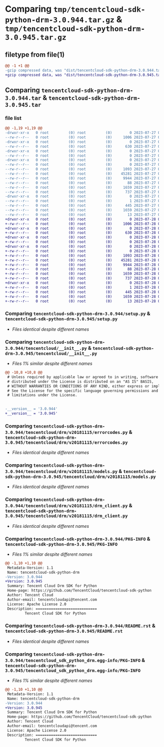 # Comparing `tmp/tencentcloud-sdk-python-drm-3.0.944.tar.gz` & `tmp/tencentcloud-sdk-python-drm-3.0.945.tar.gz`

## filetype from file(1)

```diff
@@ -1 +1 @@
-gzip compressed data, was "dist/tencentcloud-sdk-python-drm-3.0.944.tar", last modified: Thu Jul 27 02:14:37 2023, max compression
+gzip compressed data, was "dist/tencentcloud-sdk-python-drm-3.0.945.tar", last modified: Fri Jul 28 00:27:08 2023, max compression
```

## Comparing `tencentcloud-sdk-python-drm-3.0.944.tar` & `tencentcloud-sdk-python-drm-3.0.945.tar`

### file list

```diff
@@ -1,19 +1,19 @@
-drwxr-xr-x   0 root         (0) root         (0)        0 2023-07-27 02:14:37.000000 tencentcloud-sdk-python-drm-3.0.944/
--rw-r--r--   0 root         (0) root         (0)     1006 2023-07-27 02:14:37.000000 tencentcloud-sdk-python-drm-3.0.944/setup.py
-drwxr-xr-x   0 root         (0) root         (0)        0 2023-07-27 02:14:37.000000 tencentcloud-sdk-python-drm-3.0.944/tencentcloud/
--rw-r--r--   0 root         (0) root         (0)      630 2023-07-27 02:14:37.000000 tencentcloud-sdk-python-drm-3.0.944/tencentcloud/__init__.py
-drwxr-xr-x   0 root         (0) root         (0)        0 2023-07-27 02:14:37.000000 tencentcloud-sdk-python-drm-3.0.944/tencentcloud/drm/
--rw-r--r--   0 root         (0) root         (0)        0 2023-07-27 02:14:37.000000 tencentcloud-sdk-python-drm-3.0.944/tencentcloud/drm/__init__.py
-drwxr-xr-x   0 root         (0) root         (0)        0 2023-07-27 02:14:37.000000 tencentcloud-sdk-python-drm-3.0.944/tencentcloud/drm/v20181115/
--rw-r--r--   0 root         (0) root         (0)        0 2023-07-27 02:14:37.000000 tencentcloud-sdk-python-drm-3.0.944/tencentcloud/drm/v20181115/__init__.py
--rw-r--r--   0 root         (0) root         (0)     1093 2023-07-27 02:14:37.000000 tencentcloud-sdk-python-drm-3.0.944/tencentcloud/drm/v20181115/errorcodes.py
--rw-r--r--   0 root         (0) root         (0)    45281 2023-07-27 02:14:37.000000 tencentcloud-sdk-python-drm-3.0.944/tencentcloud/drm/v20181115/models.py
--rw-r--r--   0 root         (0) root         (0)     9944 2023-07-27 02:14:37.000000 tencentcloud-sdk-python-drm-3.0.944/tencentcloud/drm/v20181115/drm_client.py
--rw-r--r--   0 root         (0) root         (0)       88 2023-07-27 02:14:37.000000 tencentcloud-sdk-python-drm-3.0.944/setup.cfg
--rw-r--r--   0 root         (0) root         (0)     1659 2023-07-27 02:14:37.000000 tencentcloud-sdk-python-drm-3.0.944/PKG-INFO
--rw-r--r--   0 root         (0) root         (0)      737 2023-07-27 02:14:37.000000 tencentcloud-sdk-python-drm-3.0.944/README.rst
-drwxr-xr-x   0 root         (0) root         (0)        0 2023-07-27 02:14:37.000000 tencentcloud-sdk-python-drm-3.0.944/tencentcloud_sdk_python_drm.egg-info/
--rw-r--r--   0 root         (0) root         (0)        1 2023-07-27 02:14:37.000000 tencentcloud-sdk-python-drm-3.0.944/tencentcloud_sdk_python_drm.egg-info/dependency_links.txt
--rw-r--r--   0 root         (0) root         (0)      445 2023-07-27 02:14:37.000000 tencentcloud-sdk-python-drm-3.0.944/tencentcloud_sdk_python_drm.egg-info/SOURCES.txt
--rw-r--r--   0 root         (0) root         (0)     1659 2023-07-27 02:14:37.000000 tencentcloud-sdk-python-drm-3.0.944/tencentcloud_sdk_python_drm.egg-info/PKG-INFO
--rw-r--r--   0 root         (0) root         (0)       13 2023-07-27 02:14:37.000000 tencentcloud-sdk-python-drm-3.0.944/tencentcloud_sdk_python_drm.egg-info/top_level.txt
+drwxr-xr-x   0 root         (0) root         (0)        0 2023-07-28 00:27:08.000000 tencentcloud-sdk-python-drm-3.0.945/
+-rw-r--r--   0 root         (0) root         (0)     1006 2023-07-28 00:27:08.000000 tencentcloud-sdk-python-drm-3.0.945/setup.py
+drwxr-xr-x   0 root         (0) root         (0)        0 2023-07-28 00:27:08.000000 tencentcloud-sdk-python-drm-3.0.945/tencentcloud/
+-rw-r--r--   0 root         (0) root         (0)      630 2023-07-28 00:27:08.000000 tencentcloud-sdk-python-drm-3.0.945/tencentcloud/__init__.py
+drwxr-xr-x   0 root         (0) root         (0)        0 2023-07-28 00:27:08.000000 tencentcloud-sdk-python-drm-3.0.945/tencentcloud/drm/
+-rw-r--r--   0 root         (0) root         (0)        0 2023-07-28 00:27:08.000000 tencentcloud-sdk-python-drm-3.0.945/tencentcloud/drm/__init__.py
+drwxr-xr-x   0 root         (0) root         (0)        0 2023-07-28 00:27:08.000000 tencentcloud-sdk-python-drm-3.0.945/tencentcloud/drm/v20181115/
+-rw-r--r--   0 root         (0) root         (0)        0 2023-07-28 00:27:08.000000 tencentcloud-sdk-python-drm-3.0.945/tencentcloud/drm/v20181115/__init__.py
+-rw-r--r--   0 root         (0) root         (0)     1093 2023-07-28 00:27:08.000000 tencentcloud-sdk-python-drm-3.0.945/tencentcloud/drm/v20181115/errorcodes.py
+-rw-r--r--   0 root         (0) root         (0)    45281 2023-07-28 00:27:08.000000 tencentcloud-sdk-python-drm-3.0.945/tencentcloud/drm/v20181115/models.py
+-rw-r--r--   0 root         (0) root         (0)     9944 2023-07-28 00:27:08.000000 tencentcloud-sdk-python-drm-3.0.945/tencentcloud/drm/v20181115/drm_client.py
+-rw-r--r--   0 root         (0) root         (0)       88 2023-07-28 00:27:08.000000 tencentcloud-sdk-python-drm-3.0.945/setup.cfg
+-rw-r--r--   0 root         (0) root         (0)     1659 2023-07-28 00:27:08.000000 tencentcloud-sdk-python-drm-3.0.945/PKG-INFO
+-rw-r--r--   0 root         (0) root         (0)      737 2023-07-28 00:27:08.000000 tencentcloud-sdk-python-drm-3.0.945/README.rst
+drwxr-xr-x   0 root         (0) root         (0)        0 2023-07-28 00:27:08.000000 tencentcloud-sdk-python-drm-3.0.945/tencentcloud_sdk_python_drm.egg-info/
+-rw-r--r--   0 root         (0) root         (0)        1 2023-07-28 00:27:08.000000 tencentcloud-sdk-python-drm-3.0.945/tencentcloud_sdk_python_drm.egg-info/dependency_links.txt
+-rw-r--r--   0 root         (0) root         (0)      445 2023-07-28 00:27:08.000000 tencentcloud-sdk-python-drm-3.0.945/tencentcloud_sdk_python_drm.egg-info/SOURCES.txt
+-rw-r--r--   0 root         (0) root         (0)     1659 2023-07-28 00:27:08.000000 tencentcloud-sdk-python-drm-3.0.945/tencentcloud_sdk_python_drm.egg-info/PKG-INFO
+-rw-r--r--   0 root         (0) root         (0)       13 2023-07-28 00:27:08.000000 tencentcloud-sdk-python-drm-3.0.945/tencentcloud_sdk_python_drm.egg-info/top_level.txt
```

### Comparing `tencentcloud-sdk-python-drm-3.0.944/setup.py` & `tencentcloud-sdk-python-drm-3.0.945/setup.py`

 * *Files identical despite different names*

### Comparing `tencentcloud-sdk-python-drm-3.0.944/tencentcloud/__init__.py` & `tencentcloud-sdk-python-drm-3.0.945/tencentcloud/__init__.py`

 * *Files 1% similar despite different names*

```diff
@@ -10,8 +10,8 @@
 # Unless required by applicable law or agreed to in writing, software
 # distributed under the License is distributed on an "AS IS" BASIS,
 # WITHOUT WARRANTIES OR CONDITIONS OF ANY KIND, either express or implied.
 # See the License for the specific language governing permissions and
 # limitations under the License.
 
 
-__version__ = '3.0.944'
+__version__ = '3.0.945'
```

### Comparing `tencentcloud-sdk-python-drm-3.0.944/tencentcloud/drm/v20181115/errorcodes.py` & `tencentcloud-sdk-python-drm-3.0.945/tencentcloud/drm/v20181115/errorcodes.py`

 * *Files identical despite different names*

### Comparing `tencentcloud-sdk-python-drm-3.0.944/tencentcloud/drm/v20181115/models.py` & `tencentcloud-sdk-python-drm-3.0.945/tencentcloud/drm/v20181115/models.py`

 * *Files identical despite different names*

### Comparing `tencentcloud-sdk-python-drm-3.0.944/tencentcloud/drm/v20181115/drm_client.py` & `tencentcloud-sdk-python-drm-3.0.945/tencentcloud/drm/v20181115/drm_client.py`

 * *Files identical despite different names*

### Comparing `tencentcloud-sdk-python-drm-3.0.944/PKG-INFO` & `tencentcloud-sdk-python-drm-3.0.945/PKG-INFO`

 * *Files 1% similar despite different names*

```diff
@@ -1,10 +1,10 @@
 Metadata-Version: 1.1
 Name: tencentcloud-sdk-python-drm
-Version: 3.0.944
+Version: 3.0.945
 Summary: Tencent Cloud Drm SDK for Python
 Home-page: https://github.com/TencentCloud/tencentcloud-sdk-python
 Author: Tencent Cloud
 Author-email: tencentcloudapi@tencent.com
 License: Apache License 2.0
 Description: ============================
         Tencent Cloud SDK for Python
```

### Comparing `tencentcloud-sdk-python-drm-3.0.944/README.rst` & `tencentcloud-sdk-python-drm-3.0.945/README.rst`

 * *Files identical despite different names*

### Comparing `tencentcloud-sdk-python-drm-3.0.944/tencentcloud_sdk_python_drm.egg-info/PKG-INFO` & `tencentcloud-sdk-python-drm-3.0.945/tencentcloud_sdk_python_drm.egg-info/PKG-INFO`

 * *Files 1% similar despite different names*

```diff
@@ -1,10 +1,10 @@
 Metadata-Version: 1.1
 Name: tencentcloud-sdk-python-drm
-Version: 3.0.944
+Version: 3.0.945
 Summary: Tencent Cloud Drm SDK for Python
 Home-page: https://github.com/TencentCloud/tencentcloud-sdk-python
 Author: Tencent Cloud
 Author-email: tencentcloudapi@tencent.com
 License: Apache License 2.0
 Description: ============================
         Tencent Cloud SDK for Python
```

